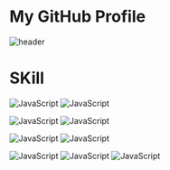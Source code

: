 # My GitHub Profile

![header](https://capsule-render.vercel.app/api?type=waving&color=#98B2D1&height=300&section=header&text=Welcome&fontSize=90&animation=fadeIn&fontAlignY=38&desc=Seonghoo1217's%20GitHub%20Profile&descAlignY=51&descAlign=62)

# SKill

![JavaScript](https://img.shields.io/badge/java-%23FC4C02?style=for-the-badge&logo=java&logoColor=white) <!-- java -->
![JavaScript](https://img.shields.io/badge/JavaScript-%23F7DF1E?style=for-the-badge&logo=JavaScript&logoColor=white) <!-- javascript --> 

![JavaScript](https://img.shields.io/badge/MySql-%234479A1?style=for-the-badge&logo=MySql&logoColor=white) <!-- mysql -->
![JavaScript](https://img.shields.io/badge/oracle-%23F80000?style=for-the-badge&logo=oracle&logoColor=white) <!-- oracle -->

![JavaScript](https://img.shields.io/badge/springboot-%236DB33F?style=for-the-badge&logo=springboot&logoColor=white) <!-- spring boot -->
![JavaScript](https://img.shields.io/badge/springsecurity-%236DB33F?style=for-the-badge&logo=springsecurity&logoColor=white) <!-- spring security -->


![JavaScript](https://img.shields.io/badge/amazonec2-%23FF9900?style=for-the-badge&logo=amazonec2&logoColor=white) <!-- awsec2 -->
![JavaScript](https://img.shields.io/badge/docker-%232496ED?style=for-the-badge&logo=docker&logoColor=white) <!-- docker -->
![JavaScript](https://img.shields.io/badge/githubactions-%232496ED?style=for-the-badge&logo=githubactions&logoColor=white) <!-- githubActions -->

